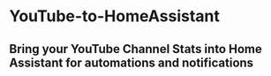 # YouTube-to-HomeAssistant
## Bring your YouTube Channel Stats into Home Assistant for automations and notifications
